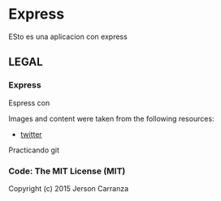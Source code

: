# Express

ESto es una aplicacion con express

## LEGAL

### Express

Espress con 

Images and content were taken from the following resources:

* [twitter](https://twitter.com/carranzajerson)

Practicando git

### Code: The MIT License (MIT)

Copyright (c) 2015 Jerson Carranza

